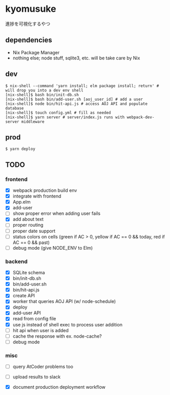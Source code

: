 # kyomusuke

進捗を可視化するやつ

## dependencies

- Nix Package Manager
- nothing else; node stuff, sqlite3, etc. will be take care by Nix

## dev

```
$ nix-shell --command 'yarn install; elm package install; return' # will drop you into a dev env shell
[nix-shell]$ bash bin/init-db.sh
[nix-shell]$ bash bin/add-user.sh [aoj_user_id] # add a user
[nix-shell]$ node bin/hit-api.js # access AOJ API and populate database
[nix-shell]$ touch config.yml # fill as needed
[nix-shell]$ yarn server # server/index.js runs with webpack-dev-server middleware
```

## prod

`$ yarn deploy`

## TODO

### frontend

- [x] webpack production build env
- [x] integrate with frontend
- [x] App.elm
- [x] add-user
- [ ] show proper error when adding user fails
- [x] add about text
- [ ] proper routing
- [ ] proper date support
- [ ] status colors on cells (green if AC > 0, yellow if AC == 0 && today, red if AC == 0 && past)
- [ ] debug mode (give NODE_ENV to Elm)

### backend

- [x] SQLite schema
- [x] bin/init-db.sh
- [x] bin/add-user.sh
- [x] bin/hit-api.js
- [x] create API
- [x] worker that queries AOJ API (w/ node-schedule)
- [x] deploy
- [x] add-user API
- [x] read from config file
- [x] use js instead of shell exec to process user addition
- [ ] hit api when user is added
- [ ] cache the response with ex. node-cache?
- [ ] debug mode

### misc

- [ ] query AtCoder problems too
- [ ] upload results to slack
- [x] document production deployment workflow

